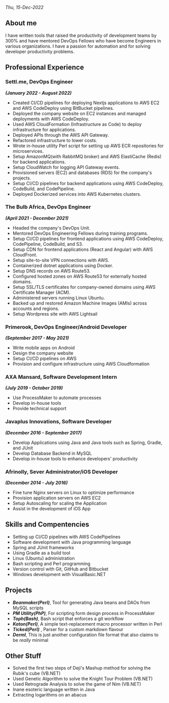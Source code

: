 <em>Thu, 15-Dec-2022</em><br />
<a href="https://linkedin.com/in/dejiadegbite" target="_blank" class="fa fa-linkedin fa-2x" style="margin : 12px 12px 12px 0px"></a>
<a href="https://twitter.com/d2alphame" target="_blank" class="fa fa-twitter fa-2x" style="margin : 12px"></a>
<a href="https://github.com/d2alphame" target="_blank" class="fa fa-github fa-2x" style="margin : 12px"></a>
<a href="https://facebook.com/dejiadegbite" target="_blank" class="fa fa-facebook fa-2x" style="margin : 12px"></a>
<a href="https://quora.com/profile/Deji-Adegbite" target="_blank" class="fa fa-quora fa-2x" style="margin : 12px"></a>

## About me

I have written tools that raised the productivity of development teams by 300% and have mentored DevOps Fellows who have become Engineers in various organizations. I have a passion for automation and for solving developer productivity problems.

## Professional Experience

### Settl.me, DevOps Engineer
***(January 2022 - August 2022)***
+ Created CI/CD pipelines for deploying Nextjs applications to AWS EC2 and AWS CodeDeploy using BitBucket pipelines.
+ Deployed the company website on EC2 instances and managed deployments with AWS CodeDeploy.
+ Used AWS CloudFormation (Infrastructure as Code) to deploy infrastructure for applications.
+ Deployed APIs through the AWS API Gateway.
+ Refactored infrastructure to lower costs.
+ Wrote in-house utility Perl script for setting up AWS ECR repositories for microservices.
+ Setup AmazonMQ(with RabbitMQ broker) and AWS ElastiCache (Redis) for backend applications.
+ Setup CloudWatch for logging API Gateway events.
+ Provisioned servers (EC2) and databases (RDS) for the company's projects.
+ Setup CI/CD pipelines for backend applications using AWS CodeDeploy, CodeBuild, and CodePipeline.
+ Deployed Dockerized services into AWS Kubernetes clusters.

### The Bulb Africa, DevOps Engineer
***(April 2021 - December 2021)***
+ Headed the company's DevOps Unit.
+ Mentored DevOps Engineering Fellows during training programs.
+ Setup CI/CD pipelines for frontend applications using AWS CodeDeploy, CodePipeline, CodeBuild, and S3.
+ Setup CDN for frontend applications (React and Angular) with AWS CloudFront.
+ Setup site-to-site VPN connections with AWS.
+ Containerized dotnet applications using Docker.
+ Setup DNS records on AWS Route53.
+ Configured hosted zones on AWS Route53 for externally hosted domains.
+ Setup SSL/TLS certificates for company-owned domains using AWS Certificate Manager (ACM).
+ Administered servers running Linux Ubuntu.
+ Backed up and restored Amazon Machine Images (AMIs) across accounts and regions.
+ Setup Wordpress site with AWS Lightsail

### Primerook, DevOps Engineer/Android Developer
***(September 2017 - May 2021)***
+ Write mobile apps on Android
+ Design the company website
+ Setup CI/CD pipelines on AWS
+ Provision and configure infrastructure using AWS Cloudformation

### AXA Mansard, Software Development Intern 
***(July 2019 - October 2019)***
+ Use ProcessMaker to automate processes
+ Develop in-house tools
+ Provide technical support

### Javaplus Innovations, Software Developer
***(December 2016 - September 2017)***
+ Develop Applications using Java and Java tools such as Spring, Gradle, and JUnit
+ Develop Database Backend in MySQL
+ Develop in-house tools to enhance developers' productivity

### Afrinolly, Sever Administrator/iOS Developer
***(December 2014 - July 2016)***
+ Fine tune Nginx servers on Linux to optimize performance
+ Provision application servers on AWS EC2
+ Setup Autoscaling for scaling the Application
+ Assist in the development of iOS App

## Skills and Compentencies
+ Setting up CI/CD pipelines with AWS CodePipelines
+ Software development with Java programming language
+ Spring and JUnit frameworks
+ Using Gradle as a build tool
+ Linux (Ubuntu) administration
+ Bash scripting and Perl programming
+ Version control with Git, GitHub and Bitbucket
+ Windows development with VisualBasic.NET

## Projects
+ ***Beanmaker(Perl)***, Tool for generating Java beans and DAOs from MySQL scripts
+ ***PM Utility(PhP)***, For scripting form design process in ProcessMaker
+ ***Toph(Bash)***, Bash script that enforces a git workflow
+ ***Katon(Perl)***, A simple text-replacement macro processor written in Perl
+ ***Ticked(Perl)*** , Parser for a custom markdown flavour
+ ***Derml***, This is just another configuration file format that also claims to be _really_ minimal

## Other Stuff
+ Solved the first two steps of Deji's Mashup method for solving the Rubik's cube (VB.NET)
+ Used Genetic Algorithm to solve the Knight Tour Problem (VB.NET)
+ Used Retrograde Analysis to solve the game of Nim (VB.NET)
+ Inane esoteric language written in Java
+ Extracting logarithms on an abacus

<a href="https://linkedin.com/in/dejiadegbite" target="_blank" class="fa fa-linkedin fa-2x" style="margin : 12px 12px 12px 0px"></a>
<a href="https://twitter.com/d2alphame" target="_blank" class="fa fa-twitter fa-2x" style="margin : 12px"></a>
<a href="https://github.com/d2alphame" target="_blank" class="fa fa-github fa-2x" style="margin : 12px"></a>
<a href="https://facebook.com/dejiadegbite" target="_blank" class="fa fa-facebook fa-2x" style="margin : 12px"></a>
<a href="https://quora.com/profile/Deji-Adegbite" target="_blank" class="fa fa-quora fa-2x" style="margin : 12px"></a>